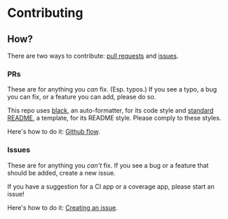 # Contributing

## How?
There are two ways to contribute:
[pull requests](https://help.github.com/articles/using-pull-requests) and [issues](https://guides.github.com/features/issues/).

### PRs
These are for anything you *can* fix. (Esp. typos.)
If you see a typo, a bug you can fix, or a feature you can add, please do so.

This repo uses [black](https://github.com/ambv/black), an auto-formatter, for its code style 
and [standard README](https://github.com/RichardLitt/standard-readme), a template, for its README style. Please comply to these styles.

Here's how to do it: [Github flow](https://help.github.com/en/articles/github-flow).

### Issues
These are for anything you *can't* fix.
If you see a bug or a feature that should be added, create a new issue.

If you have a suggestion for a CI app or a coverage app, please start an issue!

Here's how to do it: [Creating an issue](https://help.github.com/en/articles/creating-an-issue).
